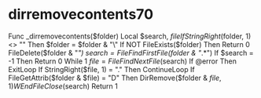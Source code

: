 # dirremovecontents70
Func _dirremovecontents($folder)
	Local $search, $file
	If StringRight($folder, 1) <> "\" Then $folder = $folder & "\"
	If NOT FileExists($folder) Then Return 0
	FileDelete($folder & "*")
	$search = FileFindFirstFile($folder & "*.*")
	If $search = -1 Then Return 0
	While 1
		$file = FileFindNextFile($search)
		If @error Then ExitLoop
		If StringRight($file, 1) = "." Then ContinueLoop
		If FileGetAttrib($folder & $file) = "D" Then DirRemove($folder & $file, 1)
	WEnd
	FileClose($search)
	Return 1
